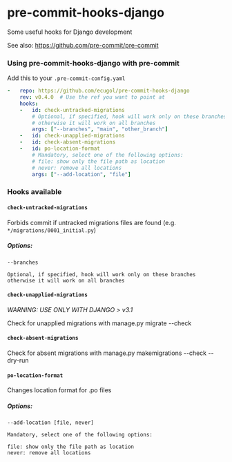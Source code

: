 pre-commit-hooks-django
================

Some useful hooks for Django development

See also: https://github.com/pre-commit/pre-commit

### Using pre-commit-hooks-django with pre-commit

Add this to your `.pre-commit-config.yaml`

```yaml
-   repo: https://github.com/ecugol/pre-commit-hooks-django
    rev: v0.4.0  # Use the ref you want to point at
    hooks:
    -   id: check-untracked-migrations
        # Optional, if specified, hook will work only on these branches
        # otherwise it will work on all branches
        args: ["--branches", "main", "other_branch"]
    -   id: check-unapplied-migrations
    -   id: check-absent-migrations
    -   id: po-location-format
        # Mandatory, select one of the following options:
        # file: show only the file path as location
        # never: remove all locations
        args: ["--add-location", "file"]
```

### Hooks available

#### `check-untracked-migrations`

Forbids commit if untracked migrations files are found (e.g. `*/migrations/0001_initial.py`)

##### Options:
    --branches

    Optional, if specified, hook will work only on these branches
    otherwise it will work on all branches

#### `check-unapplied-migrations`

*WARNING: USE ONLY WITH DJANGO > v3.1*

Check for unapplied migrations with manage.py migrate --check

#### `check-absent-migrations`

Check for absent migrations with manage.py makemigrations --check --dry-run

#### `po-location-format`

Changes location format for .po files

##### Options:

    --add-location [file, never]

    Mandatory, select one of the following options:

    file: show only the file path as location
    never: remove all locations
